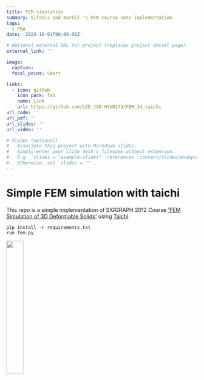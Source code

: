 ```yaml
---
title: FEM simulation
summary: Sifakis and Barbič 's FEM course note implementation
tags:
  - PBA
date: '2023-10-01T00:00:00Z'

# Optional external URL for project (replaces project detail page).
external_link: ''

image:
  caption:
  focal_point: Smart

links:
  - icon: github
    icon_pack: fab
    name: Link
    url: https://github.com/LEE-JAE-HYUN179/FEM_3d_taichi
url_code: ''
url_pdf: ''
url_slides: ''
url_video: ''

# Slides (optional).
#   Associate this project with Markdown slides.
#   Simply enter your slide deck's filename without extension.
#   E.g. `slides = "example-slides"` references `content/slides/example-slides.md`.
#   Otherwise, set `slides = ""`.
---
```


# Simple FEM simulation with taichi

This repo is a simple implementation of SIGGRAPH 2012 Course
['FEM Simulation of 3D Deformable Solids'](https://viterbi-web.usc.edu/~jbarbic/femdefo/) using [Taichi](https://www.taichi-lang.org/).

    pip install -r requirements.txt
    run fem.py


<img src="https://github.com/LEE-JAE-HYUN179/FEM_3d_taichi/assets/46246202/983ca213-4fba-4abb-834e-5e3e5ca09a5b"  width="30%" height="30%"/>


